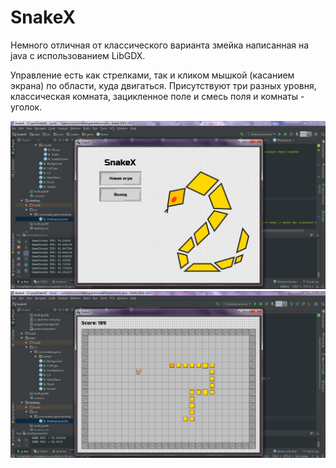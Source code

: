 # SnakeX

Немного отличная от классического варианта змейка написанная на java с использованием LibGDX.

Управление есть как стрелками, так и кликом мышкой (касанием экрана) по области, куда двигаться.
Присутствуют три разных уровня, классическая комната, зацикленное поле и смесь поля и комнаты - уголок. 

![Alt main menu](http://github.com/G-gekko/SnakeX/blob/master/screenshots/screenshot%201.jpg "Main menu")
![Alt game](http://github.com/G-gekko/SnakeX/blob/master/screenshots/screenshot%203.jpg "Game")
